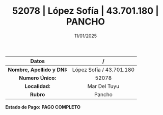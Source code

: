 ﻿---
title: 52078 | López Sofía | 43.701.180 | PANCHO
date: 11/01/2025
draft: false
tags: ['mar-del-tuyu', 'titular', 'pancho']
---

|          **Datos**          |  /  |
|:---------------------------:|:---:|
| **Nombre, Apellido y DNI:** | López Sofía / 43.701.180 |
|      **Numero Único:**      | 52078 |
|        **Localidad:**       | Mar Del Tuyu |
|          **Rubro**          | Pancho |

**Estado de Pago:** **PAGO COMPLETO**
